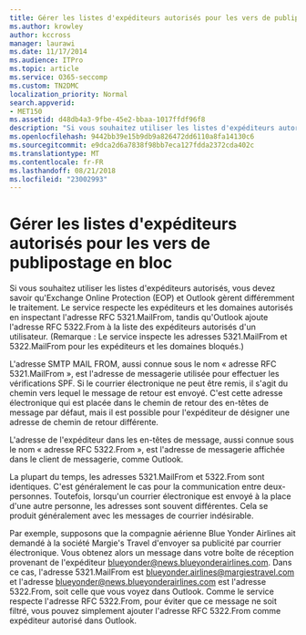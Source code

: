 ```yaml
---
title: Gérer les listes d'expéditeurs autorisés pour les vers de publipostage en bloc
ms.author: krowley
author: kccross
manager: laurawi
ms.date: 11/17/2014
ms.audience: ITPro
ms.topic: article
ms.service: O365-seccomp
ms.custom: TN2DMC
localization_priority: Normal
search.appverid:
- MET150
ms.assetid: d48db4a3-9fbe-45e2-bbaa-1017ffdf96f8
description: "Si vous souhaitez utiliser les listes d'expéditeurs autorisés, vous devez savoir qu'Exchange Online Protection (EOP) et Outlook gèrent différemment le traitement. Le service respecte les expéditeurs et les domaines autorisés en inspectant l'adresse RFC 5321.MailFrom, tandis qu'Outlook ajoute l'adresse RFC 5322.From à la liste des expéditeurs autorisés d'un utilisateur. (Remarque : Le service inspecte les adresses 5321.MailFrom et 5322.MailFrom pour les expéditeurs et les domaines bloqués.)"
ms.openlocfilehash: 9442bb39e15b9db9a826472dd6110a8fa14130c6
ms.sourcegitcommit: e9dca2d6a7838f98bb7eca127fdda2372cda402c
ms.translationtype: MT
ms.contentlocale: fr-FR
ms.lasthandoff: 08/21/2018
ms.locfileid: "23002993"
---
```

# <a name="manage-safe-sender-lists-for-bulk-mailers"></a>Gérer les listes d'expéditeurs autorisés pour les vers de publipostage en bloc

Si vous souhaitez utiliser les listes d'expéditeurs autorisés, vous devez savoir qu'Exchange Online Protection (EOP) et Outlook gèrent différemment le traitement. Le service respecte les expéditeurs et les domaines autorisés en inspectant l'adresse RFC 5321.MailFrom, tandis qu'Outlook ajoute l'adresse RFC 5322.From à la liste des expéditeurs autorisés d'un utilisateur. (Remarque : Le service inspecte les adresses 5321.MailFrom et 5322.MailFrom pour les expéditeurs et les domaines bloqués.)
  
L'adresse SMTP MAIL FROM, aussi connue sous le nom « adresse RFC 5321.MailFrom », est l'adresse de messagerie utilisée pour effectuer les vérifications SPF. Si le courrier électronique ne peut être remis, il s'agit du chemin vers lequel le message de retour est envoyé. C'est cette adresse électronique qui est placée dans le chemin de retour des en-têtes de message par défaut, mais il est possible pour l'expéditeur de désigner une adresse de chemin de retour différente.
  
L'adresse de l'expéditeur dans les en-têtes de message, aussi connue sous le nom « adresse RFC 5322.From », est l'adresse de messagerie affichée dans le client de messagerie, comme Outlook.
  
La plupart du temps, les adresses 5321.MailFrom et 5322.From sont identiques. C'est généralement le cas pour la communication entre deux-personnes. Toutefois, lorsqu'un courrier électronique est envoyé à la place d'une autre personne, les adresses sont souvent différentes. Cela se produit généralement avec les messages de courrier indésirable.
  
Par exemple, supposons que la compagnie aérienne Blue Yonder Airlines ait demandé à la société Margie's Travel d'envoyer sa publicité par courrier électronique. Vous obtenez alors un message dans votre boîte de réception provenant de l'expéditeur blueyonder@news.blueyonderairlines.com. Dans ce cas, l'adresse 5321.MailFrom est blueyonder.airlines@margiestravel.com et l'adresse blueyonder@news.blueyonderairlines.com est l'adresse 5322.From, soit celle que vous voyez dans Outlook. Comme le service respecte l'adresse RFC 5322.From, pour éviter que ce message ne soit filtré, vous pouvez simplement ajouter l'adresse RFC 5322.From comme expéditeur autorisé dans Outlook.
  

